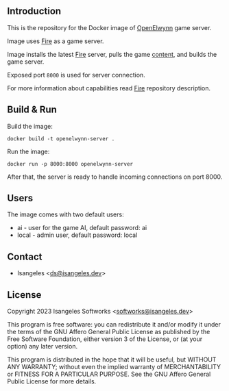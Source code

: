 ## Introduction
This is the repository for the Docker image of [OpenElwynn](https://github.com/isangeles-softworks/openelwynn) game server.

Image uses [Fire](https://github.com/isangeles/fire) as a game server.

Image installs the latest [Fire](https://github.com/isangeles/fire) server, pulls the game [content](https://github.com/isangeles/elwynn), and builds the game server.

Exposed port `8000` is used for server connection.

For more information about capabilities read [Fire](https://github.com/isangeles/fire) repository description.
## Build & Run
Build the image:
```
docker build -t openelwynn-server .
```
Run the image:
```
docker run -p 8000:8000 openelwynn-server
```
After that, the server is ready to handle incoming connections on port 8000.
## Users
The image comes with two default users:

* ai - user for the game AI, default password: ai
* local - admin user, default password: local
## Contact
* Isangeles <<ds@isangeles.dev>>

## License
Copyright 2023 Isangeles Softworks <<softworks@isangeles.dev>>

This program is free software: you can redistribute it and/or modify
it under the terms of the GNU Affero General Public License as published by
the Free Software Foundation, either version 3 of the License, or
(at your option) any later version.

This program is distributed in the hope that it will be useful,
but WITHOUT ANY WARRANTY; without even the implied warranty of
MERCHANTABILITY or FITNESS FOR A PARTICULAR PURPOSE.  See the
GNU Affero General Public License for more details.
